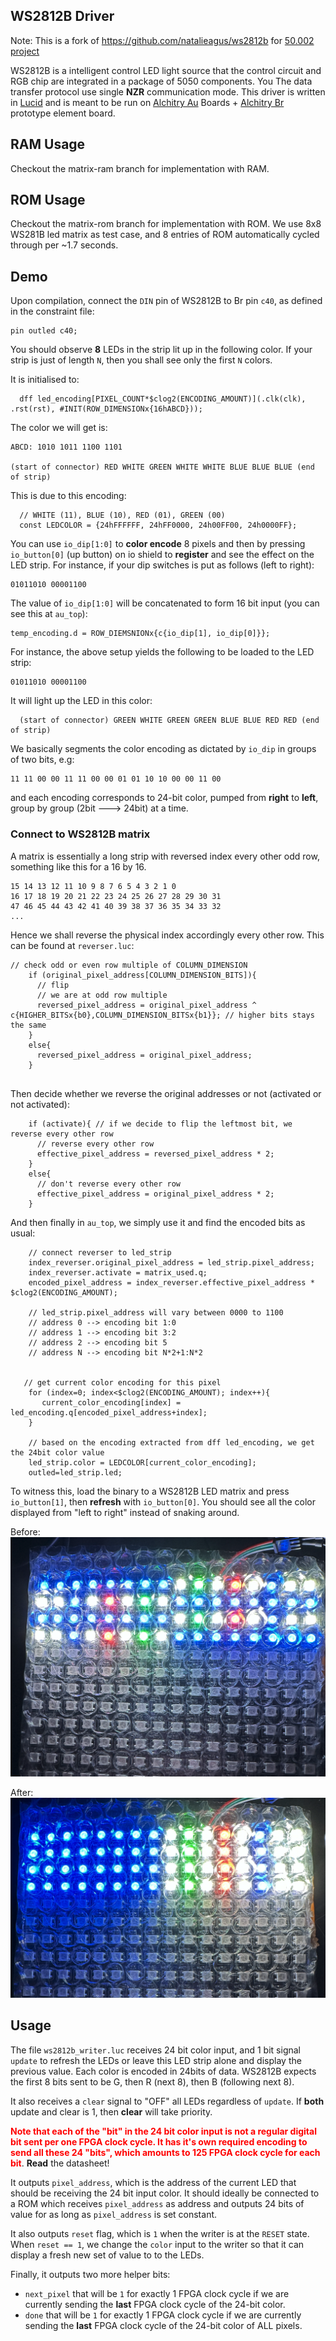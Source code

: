 ## WS2812B Driver
Note: This is a fork of https://github.com/natalieagus/ws2812b for [50.002 project](https://github.com/teohbenji/Recall-Game)

WS2812B is a intelligent control LED light source that the control circuit and RGB chip are integrated in a package of 5050 components. You The data transfer protocol use single **NZR** communication mode. This driver is written in [Lucid](https://alchitry.com/lucid) and is meant to be run on [Alchitry Au](https://www.sparkfun.com/products/16527) Boards + [Alchitry Br](https://www.sparkfun.com/products/16524) prototype element board.

## RAM Usage

Checkout the matrix-ram branch for implementation with RAM.

## ROM Usage

Checkout the matrix-rom branch for implementation with ROM. We use 8x8 WS281B led matrix as test case, and 8 entries of ROM automatically cycled through per ~1.7 seconds.

## Demo

Upon compilation, connect the `DIN` pin of WS2812B to Br pin `c40`, as defined in the constraint file:

```
pin outled c40;
```

You should observe **8** LEDs in the strip lit up in the following color. If your strip is just of length `N`, then you shall see only the first `N` colors.

It is initialised to:

```
  dff led_encoding[PIXEL_COUNT*$clog2(ENCODING_AMOUNT)](.clk(clk), .rst(rst), #INIT(ROW_DIMENSIONx{16hABCD}));
```

The color we will get is:

```
ABCD: 1010 1011 1100 1101

(start of connector) RED WHITE GREEN WHITE WHITE BLUE BLUE BLUE (end of strip)
```

This is due to this encoding:

```
  // WHITE (11), BLUE (10), RED (01), GREEN (00)
  const LEDCOLOR = {24hFFFFFF, 24hFF0000, 24h00FF00, 24h0000FF};
```

You can use `io_dip[1:0]` to **color encode** 8 pixels and then by pressing `io_button[0]` (up button) on io shield to **register** and see the effect on the LED strip. For instance, if your dip switches is put as follows (left to right):

```
01011010 00001100
```

The value of `io_dip[1:0]` will be concatenated to form 16 bit input (you can see this at `au_top`):

```
temp_encoding.d = ROW_DIEMSNIONx{c{io_dip[1], io_dip[0]}};
```

For instance, the above setup yields the following to be loaded to the LED strip:

```
01011010 00001100
```

It will light up the LED in this color:

```
  (start of connector) GREEN WHITE GREEN GREEN BLUE BLUE RED RED (end of strip)
```

We basically segments the color encoding as dictated by `io_dip` in groups of two bits, e.g:

```
11 11 00 00 11 11 00 00 01 01 10 10 00 00 11 00
```

and each encoding corresponds to 24-bit color, pumped from **right** to **left**, group by group (2bit ---> 24bit) at a time.

### Connect to WS2812B matrix

A matrix is essentially a long strip with reversed index every other odd row, something like this for a 16 by 16.

```
15 14 13 12 11 10 9 8 7 6 5 4 3 2 1 0
16 17 18 19 20 21 22 23 24 25 26 27 28 29 30 31
47 46 45 44 43 42 41 40 39 38 37 36 35 34 33 32
...
```

Hence we shall reverse the physical index accordingly every other row. This can be found at `reverser.luc`:

```
// check odd or even row multiple of COLUMN_DIMENSION
    if (original_pixel_address[COLUMN_DIMENSION_BITS]){
      // flip
      // we are at odd row multiple
      reversed_pixel_address = original_pixel_address ^ c{HIGHER_BITSx{b0},COLUMN_DIMENSION_BITSx{b1}}; // higher bits stays the same
    }
    else{
      reversed_pixel_address = original_pixel_address;
    }


```

Then decide whether we reverse the original addresses or not (activated or not activated):

```
    if (activate){ // if we decide to flip the leftmost bit, we reverse every other row
      // reverse every other row
      effective_pixel_address = reversed_pixel_address * 2;
    }
    else{
      // don't reverse every other row
      effective_pixel_address = original_pixel_address * 2;
    }
```

And then finally in `au_top`, we simply use it and find the encoded bits as usual:

```
    // connect reverser to led_strip
    index_reverser.original_pixel_address = led_strip.pixel_address;
    index_reverser.activate = matrix_used.q;
    encoded_pixel_address = index_reverser.effective_pixel_address * $clog2(ENCODING_AMOUNT);

    // led_strip.pixel_address will vary between 0000 to 1100
    // address 0 --> encoding bit 1:0
    // address 1 --> encoding bit 3:2
    // address 2 --> encoding bit 5
    // address N --> encoding bit N*2+1:N*2


   // get current color encoding for this pixel
    for (index=0; index<$clog2(ENCODING_AMOUNT); index++){
       current_color_encoding[index] = led_encoding.q[encoded_pixel_address+index];
    }

    // based on the encoding extracted from dff led_encoding, we get the 24bit color value
    led_strip.color = LEDCOLOR[current_color_encoding];
    outled=led_strip.led;
```

To witness this, load the binary to a WS2812B LED matrix and press `io_button[1]`, then **refresh** with `io_button[0]`. You should see all the color displayed from "left to right" instead of snaking around.

Before:
![before](images/before.png)

After:
![after](images/after.png)

## Usage

The file `ws2812b_writer.luc` receives 24 bit color input, and 1 bit signal `update` to refresh the LEDs or leave this LED strip alone and display the previous value. Each color is encoded in 24bits of data. WS2812B expects the first 8 bits sent to be G, then R (next 8), then B (following next 8).

It also receives a `clear` signal to "OFF" all LEDs regardless of `update`. If **both** update and clear is 1, then **clear** will take priority.

<span style="color:red; font-weight: bold;">Note that each of the "bit" in the 24 bit color input is not a regular digital bit sent per one FPGA clock cycle. It has it's own required encoding to send all these 24 "bits", which amounts to 125 FPGA clock cycle for each bit</span>. **Read** the datasheet!

It outputs `pixel_address`, which is the address of the current LED that should be receiving the 24 bit input color. It should ideally be connected to a ROM which receives `pixel_address` as address and outputs 24 bits of value for as long as `pixel_address` is set constant.

It also outputs `reset` flag, which is `1` when the writer is at the `RESET` state. When `reset == 1`, we change the `color` input to the writer so that it can display a fresh new set of value to to the LEDs.

Finally, it outputs two more helper bits:

- `next_pixel` that will be `1` for exactly 1 FPGA clock cycle if we are currently sending the **last** FPGA clock cycle of the 24-bit color.
- `done` that will be `1` for exactly 1 FPGA clock cycle if we are currently sending the **last** FPGA clock cycle of the 24-bit color of ALL pixels.
